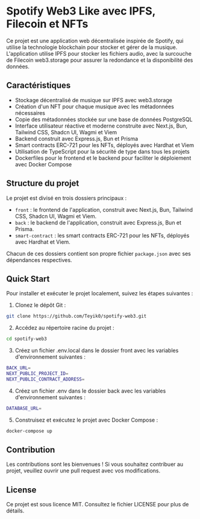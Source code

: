 # Spotify Web3 Like avec IPFS, Filecoin et NFTs

Ce projet est une application web décentralisée inspirée de Spotify, qui utilise la technologie blockchain pour stocker et gérer de la musique. L'application utilise IPFS pour stocker les fichiers audio, avec la surcouche de Filecoin web3.storage pour assurer la redondance et la disponibilité des données.

## Caractéristiques

- Stockage décentralisé de musique sur IPFS avec web3.storage
- Création d'un NFT pour chaque musique avec les métadonnées nécessaires
- Copie des métadonnées stockée sur une base de données PostgreSQL
- Interface utilisateur réactive et moderne construite avec Next.js, Bun, Tailwind CSS, Shadcn UI, Wagmi et Viem
- Backend construit avec Express.js, Bun et Prisma
- Smart contracts ERC-721 pour les NFTs, déployés avec Hardhat et Viem
- Utilisation de TypeScript pour la sécurité de type dans tous les projets
- Dockerfiles pour le frontend et le backend pour faciliter le déploiement avec Docker Compose

## Structure du projet

Le projet est divisé en trois dossiers principaux :

- `front` : le frontend de l'application, construit avec Next.js, Bun, Tailwind CSS, Shadcn UI, Wagmi et Viem.
- `back` : le backend de l'application, construit avec Express.js, Bun et Prisma.
- `smart-contract` : les smart contracts ERC-721 pour les NFTs, déployés avec Hardhat et Viem.

Chacun de ces dossiers contient son propre fichier `package.json` avec ses dépendances respectives.

## Quick Start

Pour installer et exécuter le projet localement, suivez les étapes suivantes :

1. Clonez le dépôt Git :

```bash
git clone https://github.com/Teyik0/spotify-web3.git
```

2. Accédez au répertoire racine du projet :

```bash
cd spotify-web3
```

3. Créez un fichier .env.local dans le dossier front avec les variables d'environnement suivantes :

```bash
BACK_URL=
NEXT_PUBLIC_PROJECT_ID=
NEXT_PUBLIC_CONTRACT_ADDRESS=
```

4. Créez un fichier .env dans le dossier back avec les variables d'environnement suivantes :

```bash
DATABASE_URL=
```

5. Construisez et exécutez le projet avec Docker Compose :

```bash
docker-compose up
```

## Contribution

Les contributions sont les bienvenues ! Si vous souhaitez contribuer au projet, veuillez ouvrir une pull request avec vos modifications.

## License

Ce projet est sous licence MIT. Consultez le fichier LICENSE pour plus de détails.

